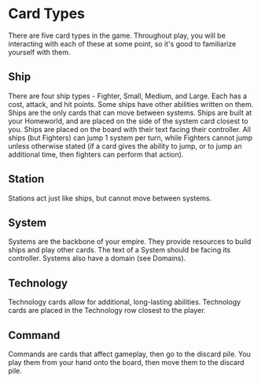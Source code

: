 # Card Types

There are five card types in the game. Throughout play, you will be interacting with each of these at some point, so it's good to familiarize yourself with them.

## Ship

There are four ship types - Fighter, Small, Medium, and Large. Each has a cost, attack, and hit points. Some ships have other abilities written on them. Ships are the only cards that can move between systems. Ships are built at your Homeworld, and are placed on the side of the system card closest to you. Ships are placed on the board with their text facing their controller. All ships (but Fighters) can jump 1 system per turn, while Fighters cannot jump unless otherwise stated (if a card gives the ability to jump, or to jump an additional time, then fighters can perform that action).

## Station

Stations act just like ships, but cannot move between systems.

## System

Systems are the backbone of your empire. They provide resources to build ships and play other cards. The text of a System should be facing its controller. Systems also have a domain (see Domains).

## Technology

Technology cards allow for additional, long-lasting abilities. Technology cards are placed in the Technology row closest to the player.

## Command

Commands are cards that affect gameplay, then go to the discard pile. You play them from your hand onto the board, then move them to the discard pile.

